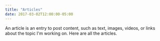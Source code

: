 ```yaml
---
title: "Articles"
date: 2017-03-02T12:00:00-05:00
---
```

An article is an entry to post content, such as text, images, videos, or links about the topic I'm working on.
Here are all the articles.